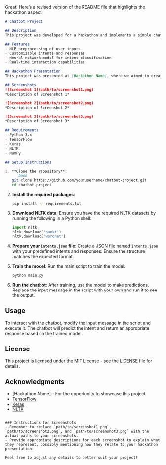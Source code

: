 Great! Here’s a revised version of the README file that highlights the hackathon aspect:

```markdown
# Chatbot Project

## Description
This project was developed for a hackathon and implements a simple chatbot using Natural Language Processing (NLP) and a neural network. It utilizes TensorFlow and Keras to train a model based on user intents defined in a JSON file. The chatbot is designed to understand user input and respond appropriately based on predefined intents.

## Features
- NLP preprocessing of user inputs
- Customizable intents and responses
- Neural network model for intent classification
- Real-time interaction capabilities

## Hackathon Presentation
This project was presented at [Hackathon Name], where we aimed to create an engaging and functional chatbot. The feedback received helped enhance its functionality and user experience.

## Screenshots
![Screenshot 1](path/to/screenshot1.png)
*Description of Screenshot 1*

![Screenshot 2](path/to/screenshot2.png)
*Description of Screenshot 2*

![Screenshot 3](path/to/screenshot3.png)
*Description of Screenshot 3*

## Requirements
- Python 3.x
- TensorFlow
- Keras
- NLTK
- NumPy

## Setup Instructions

1. **Clone the repository**:
   ```bash
   git clone https://github.com/yourusername/chatbot-project.git
   cd chatbot-project
   ```

2. **Install the required packages**:
   ```bash
   pip install -r requirements.txt
   ```

3. **Download NLTK data**:
   Ensure you have the required NLTK datasets by running the following in a Python shell:
   ```python
   import nltk
   nltk.download('punkt')
   nltk.download('wordnet')
   ```

4. **Prepare your `intents.json` file**:
   Create a JSON file named `intents.json` with your predefined intents and responses. Ensure the structure matches the expected format.

5. **Train the model**:
   Run the main script to train the model:
   ```bash
   python main.py
   ```

6. **Run the chatbot**:
   After training, use the model to make predictions. Replace the input message in the script with your own and run it to see the output.

## Usage
To interact with the chatbot, modify the input message in the script and execute it. The chatbot will predict the intent and return an appropriate response based on the trained model.

## License
This project is licensed under the MIT License - see the [LICENSE](LICENSE) file for details.

## Acknowledgments
- [Hackathon Name] - For the opportunity to showcase this project
- [TensorFlow](https://www.tensorflow.org/)
- [Keras](https://keras.io/)
- [NLTK](https://www.nltk.org/)
```

### Instructions for Screenshots
- Remember to replace `path/to/screenshot1.png`, `path/to/screenshot2.png`, and `path/to/screenshot3.png` with the actual paths to your screenshots.
- Provide appropriate descriptions for each screenshot to explain what they represent, possibly mentioning how they relate to your hackathon presentation.

Feel free to adjust any details to better suit your project!
